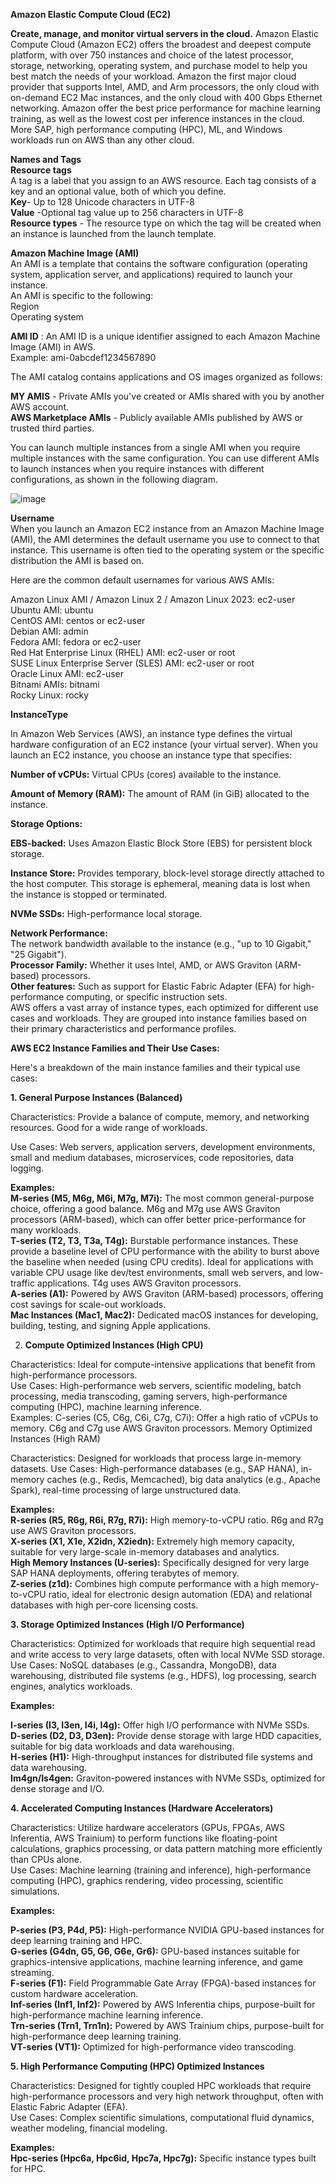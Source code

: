 **Amazon Elastic Compute Cloud (EC2)**

**Create, manage, and monitor virtual servers in the cloud.**
    Amazon Elastic Compute Cloud (Amazon EC2) offers the broadest and deepest compute platform, with over 750 instances and choice of the latest processor, storage, networking, operating system, and purchase model to help you best match the needs of your workload. Amazon the first major cloud provider that supports Intel, AMD, and Arm processors, the only cloud with on-demand EC2 Mac instances, and the only cloud with 400 Gbps Ethernet networking. Amazon offer the best price performance for machine learning training, as well as the lowest cost per inference instances in the cloud. More SAP, high performance computing (HPC), ML, and Windows workloads run on AWS than any other cloud.

**Names and Tags**  
    **Resource tags**  
        A tag is a label that you assign to an AWS resource. Each tag consists of a key and an optional value, both of which you define.  
    **Key**- Up to 128 Unicode characters in UTF-8  
    **Value** -Optional tag value up to 256 characters in UTF-8  
    **Resource types** - The resource type on which the tag will be created when an instance is launched from the launch template.  
    
   **Amazon Machine Image (AMI)**  
   An AMI is a template that contains the software configuration (operating system, application server, and applications) required to launch your instance.  
   An AMI is specific to the following:  
     Region  
     Operating system
   
   **AMI ID** : An AMI ID is a unique identifier assigned to each Amazon Machine Image (AMI) in AWS.  
   Example: ami-0abcdef1234567890
  
  The AMI catalog contains applications and OS images organized as follows:  

    
**MY AMIS** - Private AMIs you've created or AMIs shared with you by another AWS account.  
**AWS Marketplace AMIs** - Publicly available AMIs published by AWS or trusted third parties.  
  
  You can launch multiple instances from a single AMI when you require multiple instances with the same configuration. You can use different AMIs to launch instances when you require instances with different configurations, as shown in the following diagram.

![image](https://github.com/user-attachments/assets/18e00723-dff0-46ed-bec4-9d0dd9565920)  

**Username**  
When you launch an Amazon EC2 instance from an Amazon Machine Image (AMI), the AMI determines the default username you use to connect to that instance. This username is often tied to the operating system or the specific distribution the AMI is based on.

Here are the common default usernames for various AWS AMIs:

Amazon Linux AMI / Amazon Linux 2 / Amazon Linux 2023: ec2-user  
Ubuntu AMI: ubuntu  
CentOS AMI: centos or ec2-user  
Debian AMI: admin  
Fedora AMI: fedora or ec2-user  
Red Hat Enterprise Linux (RHEL) AMI: ec2-user or root  
SUSE Linux Enterprise Server (SLES) AMI: ec2-user or root  
Oracle Linux AMI: ec2-user  
Bitnami AMIs: bitnami  
Rocky Linux: rocky   

**InstanceType**  

In Amazon Web Services (AWS), an instance type defines the virtual hardware configuration of an EC2 instance (your virtual server). When you launch an EC2 instance, you choose an instance type that specifies:

**Number of vCPUs:** Virtual CPUs (cores) available to the instance.  

**Amount of Memory (RAM):** The amount of RAM (in GiB) allocated to the instance.  

**Storage Options:**  

**EBS-backed:** Uses Amazon Elastic Block Store (EBS) for persistent block storage.  

**Instance Store:** Provides temporary, block-level storage directly attached to the host computer. This storage is ephemeral, meaning data is lost when the instance is stopped or terminated.  

**NVMe SSDs:** High-performance local storage.  

**Network Performance:**  
The network bandwidth available to the instance (e.g., "up to 10 Gigabit," "25 Gigabit").  
**Processor Family:** Whether it uses Intel, AMD, or AWS Graviton (ARM-based) processors.  
**Other features:** Such as support for Elastic Fabric Adapter (EFA) for high-performance computing, or specific instruction sets.  
AWS offers a vast array of instance types, each optimized for different use cases and workloads. They are grouped into instance families based on their primary characteristics and performance profiles.


**AWS EC2 Instance Families and Their Use Cases:**  

Here's a breakdown of the main instance families and their typical use cases:

**1. General Purpose Instances (Balanced)**  

Characteristics: Provide a balance of compute, memory, and networking resources. Good for a wide range of workloads.  

Use Cases: Web servers, application servers, development environments, small and medium databases, microservices, code repositories, data logging.  

**Examples:**    
**M-series (M5, M6g, M6i, M7g, M7i):**  The most common general-purpose choice, offering a good balance. M6g and M7g use AWS Graviton processors (ARM-based), which can offer better price-performance for many workloads.    
**T-series (T2, T3, T3a, T4g):**  Burstable performance instances. These provide a baseline level of CPU performance with the ability to burst above the baseline when needed (using CPU credits). Ideal for applications with variable CPU usage like dev/test environments, small web servers, and low-traffic applications. T4g uses AWS Graviton processors.    
**A-series (A1):**  Powered by AWS Graviton (ARM-based) processors, offering cost savings for scale-out workloads.    
**Mac Instances (Mac1, Mac2):** Dedicated macOS instances for developing, building, testing, and signing Apple applications.  

2. **Compute Optimized Instances (High CPU)**    

Characteristics: Ideal for compute-intensive applications that benefit from high-performance processors.  
Use Cases: High-performance web servers, scientific modeling, batch processing, media transcoding, gaming servers, high-performance computing (HPC), machine learning inference.  
Examples:
C-series (C5, C6g, C6i, C7g, C7i): Offer a high ratio of vCPUs to memory. C6g and C7g use AWS Graviton processors.
Memory Optimized Instances (High RAM)

Characteristics: Designed for workloads that process large in-memory datasets.
Use Cases: High-performance databases (e.g., SAP HANA), in-memory caches (e.g., Redis, Memcached), big data analytics (e.g., Apache Spark), real-time processing of large unstructured data.  

**Examples:**  
**R-series (R5, R6g, R6i, R7g, R7i):** High memory-to-vCPU ratio. R6g and R7g use AWS Graviton processors.  
**X-series (X1, X1e, X2idn, X2iedn):** Extremely high memory capacity, suitable for very large-scale in-memory databases and analytics.  
**High Memory Instances (U-series):** Specifically designed for very large SAP HANA deployments, offering terabytes of memory.  
**Z-series (z1d):** Combines high compute performance with a high memory-to-vCPU ratio, ideal for electronic design automation (EDA) and relational databases with high per-core licensing costs.

**3. Storage Optimized Instances (High I/O Performance)**  

Characteristics: Optimized for workloads that require high sequential read and write access to very large datasets, often with local NVMe SSD storage.  
Use Cases: NoSQL databases (e.g., Cassandra, MongoDB), data warehousing, distributed file systems (e.g., HDFS), log processing, search engines, analytics workloads.  

**Examples:**  

**I-series (I3, I3en, I4i, I4g):** Offer high I/O performance with NVMe SSDs.  
**D-series (D2, D3, D3en):** Provide dense storage with large HDD capacities, suitable for big data workloads and data warehousing.  
**H-series (H1):** High-throughput instances for distributed file systems and data warehousing.  
**Im4gn/Is4gen:** Graviton-powered instances with NVMe SSDs, optimized for dense storage and I/O.  

**4. Accelerated Computing Instances (Hardware Accelerators)**  

Characteristics: Utilize hardware accelerators (GPUs, FPGAs, AWS Inferentia, AWS Trainium) to perform functions like floating-point calculations, graphics processing, or data pattern matching more efficiently than CPUs alone.  
Use Cases: Machine learning (training and inference), high-performance computing (HPC), graphics rendering, video processing, scientific simulations.  

**Examples:**  

**P-series (P3, P4d, P5):** High-performance NVIDIA GPU-based instances for deep learning training and HPC.  
**G-series (G4dn, G5, G6, G6e, Gr6):** GPU-based instances suitable for graphics-intensive applications, machine learning inference, and game streaming.  
**F-series (F1):** Field Programmable Gate Array (FPGA)-based instances for custom hardware acceleration.  
**Inf-series (Inf1, Inf2):** Powered by AWS Inferentia chips, purpose-built for high-performance machine learning inference.  
**Trn-series (Trn1, Trn1n):** Powered by AWS Trainium chips, purpose-built for high-performance deep learning training.  
**VT-series (VT1):** Optimized for high-performance video transcoding.  

**5. High Performance Computing (HPC) Optimized Instances**  

Characteristics: Designed for tightly coupled HPC workloads that require high-performance processors and very high network throughput, often with Elastic Fabric Adapter (EFA).  
Use Cases: Complex scientific simulations, computational fluid dynamics, weather modeling, financial modeling.  

**Examples:**   
**Hpc-series (Hpc6a, Hpc6id, Hpc7a, Hpc7g):** Specific instance types built for HPC.



